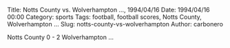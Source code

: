 Title: Notts County vs. Wolverhampton …, 1994/04/16
Date: 1994/04/16 00:00
Category: sports
Tags: football, football scores, Notts County, Wolverhampton …
Slug: notts-county-vs-wolverhampton
Author: carbonero


Notts County 0 - 2 Wolverhampton …
